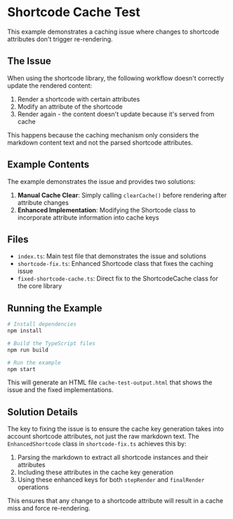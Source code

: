 # Shortcode Cache Test

This example demonstrates a caching issue where changes to shortcode attributes don't trigger re-rendering.

## The Issue

When using the shortcode library, the following workflow doesn't correctly update the rendered content:

1. Render a shortcode with certain attributes
2. Modify an attribute of the shortcode
3. Render again - the content doesn't update because it's served from cache

This happens because the caching mechanism only considers the markdown content text and not the parsed shortcode attributes.

## Example Contents

The example demonstrates the issue and provides two solutions:

1. **Manual Cache Clear**: Simply calling `clearCache()` before rendering after attribute changes
2. **Enhanced Implementation**: Modifying the Shortcode class to incorporate attribute information into cache keys

## Files

- `index.ts`: Main test file that demonstrates the issue and solutions
- `shortcode-fix.ts`: Enhanced Shortcode class that fixes the caching issue
- `fixed-shortcode-cache.ts`: Direct fix to the ShortcodeCache class for the core library

## Running the Example

```bash
# Install dependencies
npm install

# Build the TypeScript files
npm run build

# Run the example
npm start
```

This will generate an HTML file `cache-test-output.html` that shows the issue and the fixed implementations.

## Solution Details

The key to fixing the issue is to ensure the cache key generation takes into account shortcode attributes, not just the raw markdown text. The `EnhancedShortcode` class in `shortcode-fix.ts` achieves this by:

1. Parsing the markdown to extract all shortcode instances and their attributes
2. Including these attributes in the cache key generation
3. Using these enhanced keys for both `stepRender` and `finalRender` operations

This ensures that any change to a shortcode attribute will result in a cache miss and force re-rendering. 